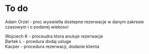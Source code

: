 # To do

Adam Orzel - proc wyswietla dostepne rezerwacje w danym zakresie czasowym i o podanej wiekosci  

Wojciech K - proceudra ktora anuluje rezerwacje  
Bartek L - prcedura dodaj usluge  
Kacper - procedura rezerwacji, dodanie klienta  
  
